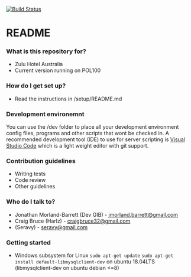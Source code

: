 [![Build Status](https://github.com/zuluhotelaustralia/zha/workflows/Build/badge.svg)](https://github.com/zuluhotelaustralia/zha/actions)

# README #
### What is this repository for? ###

* Zulu Hotel Australia
* Current version running on POL100

### How do I get set up? ###
* Read the instructions in /setup/README.md

### Development environemnt ###
You can use the /dev folder to place all your development environment config files, programs and other scripts that wont be checked in.
A recommended development tool (IDE) to use for server scripting is [Visual Studio Code](https://www.visualstudio.com/products/code-vs.aspx) which is a light weight editor with git support.

### Contribution guidelines ###

* Writing tests
* Code review
* Other guidelines

### Who do I talk to? ###

* Jonathan Morland-Barrett (Dev GIB) - jmorland.barrett@gmail.com
* Craig Bruce (Harlz) - craigbruce32@gmail.com
* (Seravy) - seravy@gmail.com

### Getting started ###
* Windows subsystem for Linux
`sudo apt-get update`
`sudo apt-get install default-libmysqlclient-dev` on ubuntu 18.04LTS (libmysqlclient-dev on ubuntu debian <=8)
